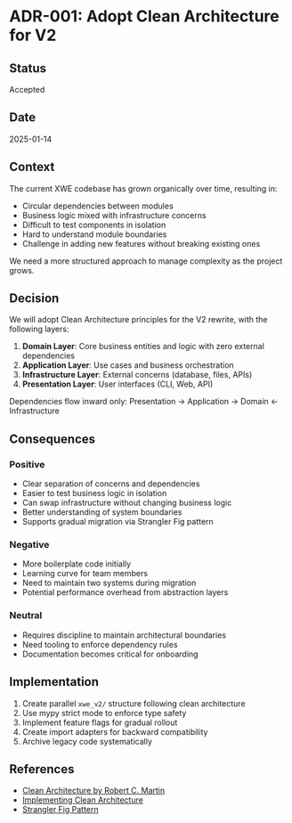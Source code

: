 # ADR-001: Adopt Clean Architecture for V2

## Status
Accepted

## Date
2025-01-14

## Context
The current XWE codebase has grown organically over time, resulting in:
- Circular dependencies between modules
- Business logic mixed with infrastructure concerns
- Difficult to test components in isolation
- Hard to understand module boundaries
- Challenge in adding new features without breaking existing ones

We need a more structured approach to manage complexity as the project grows.

## Decision
We will adopt Clean Architecture principles for the V2 rewrite, with the following layers:

1. **Domain Layer**: Core business entities and logic with zero external dependencies
2. **Application Layer**: Use cases and business orchestration
3. **Infrastructure Layer**: External concerns (database, files, APIs)
4. **Presentation Layer**: User interfaces (CLI, Web, API)

Dependencies flow inward only: Presentation → Application → Domain ← Infrastructure

## Consequences

### Positive
- Clear separation of concerns and dependencies
- Easier to test business logic in isolation
- Can swap infrastructure without changing business logic
- Better understanding of system boundaries
- Supports gradual migration via Strangler Fig pattern

### Negative
- More boilerplate code initially
- Learning curve for team members
- Need to maintain two systems during migration
- Potential performance overhead from abstraction layers

### Neutral
- Requires discipline to maintain architectural boundaries
- Need tooling to enforce dependency rules
- Documentation becomes critical for onboarding

## Implementation
1. Create parallel `xwe_v2/` structure following clean architecture
2. Use mypy strict mode to enforce type safety
3. Implement feature flags for gradual rollout
4. Create import adapters for backward compatibility
5. Archive legacy code systematically

## References
- [Clean Architecture by Robert C. Martin](https://blog.cleancoder.com/uncle-bob/2012/08/13/the-clean-architecture.html)
- [Implementing Clean Architecture](https://docs.microsoft.com/en-us/dotnet/architecture/modern-web-apps-azure/common-web-application-architectures#clean-architecture)
- [Strangler Fig Pattern](https://martinfowler.com/bliki/StranglerFigApplication.html)
